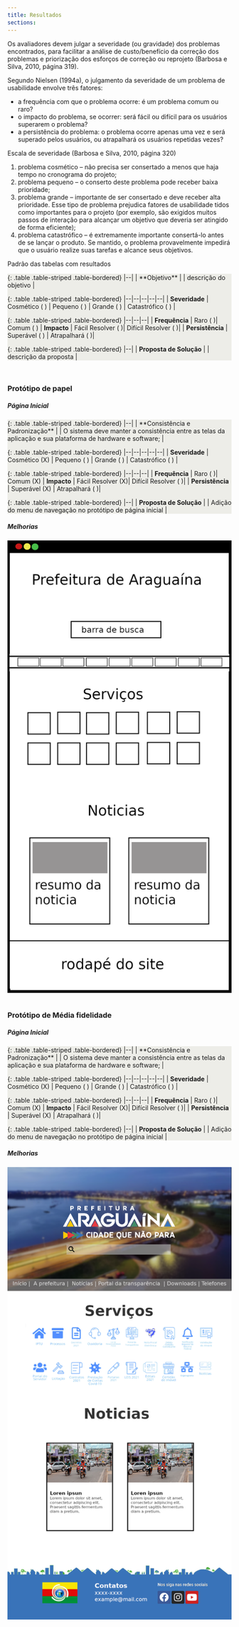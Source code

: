 ```yaml
---
title: Resultados
sections:
---
```


Os avaliadores devem julgar a severidade (ou gravidade) dos problemas encontrados, para facilitar a análise de custo/benefício da correção dos problemas e priorização dos esforços de correção ou reprojeto (Barbosa e Silva, 2010, página 319). 

Segundo Nielsen (1994a), o julgamento da severidade de um problema de usabilidade envolve três fatores:

- a frequência com que o problema ocorre: é um problema comum ou raro?
- o impacto do problema, se ocorrer: será fácil ou difícil para os usuários superarem o problema?
- a persistência do problema: o problema ocorre apenas uma vez e será superado pelos usuários, ou atrapalhará os usuários repetidas vezes?

Escala de severidade (Barbosa e Silva, 2010, página 320)
1. problema cosmético – não precisa ser consertado a menos que haja tempo no
cronograma do projeto;
2. problema pequeno – o conserto deste problema pode receber baixa prioridade;
3. problema grande – importante de ser consertado e deve receber alta prioridade.
Esse tipo de problema prejudica fatores de usabilidade tidos como importantes
para o projeto (por exemplo, são exigidos muitos passos de interação
para alcançar um objetivo que deveria ser atingido de forma eficiente);
4. problema catastrófico – é extremamente importante consertá-lo antes de se
lançar o produto. Se mantido, o problema provavelmente impedirá que o
usuário realize suas tarefas e alcance seus objetivos.

Padrão das tabelas com resultados

<div style='background:#EDEDE8'>
{: .table .table-striped .table-bordered}
|--|
| **Objetivo** |
| descrição do objetivo |

{: .table .table-striped .table-bordered}
|--|--|--|--|--|
| **Severidade** | Cosmético ( ) | Pequeno ( ) | Grande ( ) | Catastrófico ( ) |

{: .table .table-striped .table-bordered}
|--|--|--|
| **Frequência** | Raro ( )| Comum ( )
| **Impacto** | Fácil Resolver ( )| Difícil Resolver ( )|
| **Persistência** | Superável ( ) | Atrapalhará ( )|

{: .table .table-striped .table-bordered}
|--|
| **Proposta de Solução** |
| descrição da proposta |

</div>

<br/>

### Protótipo de papel
##### Página Inicial

<div style='background:#EDEDE8'>
{: .table .table-striped .table-bordered}
|--|
| **Consistência e Padronização** |
|  O sistema deve manter a consistência entre as telas da aplicação e sua plataforma de hardware e software;  |

{: .table .table-striped .table-bordered}
|--|--|--|--|--|
| **Severidade** | Cosmético (X) | Pequeno ( ) | Grande ( ) | Catastrófico ( ) |

{: .table .table-striped .table-bordered}
|--|--|--|
| **Frequência** | Raro ( )| Comum (X)
| **Impacto** | Fácil Resolver (X)| Difícil Resolver ( )|
| **Persistência** | Superável (X) | Atrapalhará ( )|

{: .table .table-striped .table-bordered}
|--|
| **Proposta de Solução** |
| Adição do menu de navegação no protótipo de página inicial |

</div>


##### Melhorias

<div class="screenshot-holder">
<a href="assets/images/prototipos/prototipoPapelV2.png" data-title="storyboard" data-toggle="lightbox" style="display: flex; justify-content: center;">
<img class="img-responsive" src="assets/images/prototipos/prototipoPapelV2.png" alt="screenshot" />
</a>
<a class="mask" href="assets/images/prototipos/prototipoPapelV2.png" data-title="storyboard" data-toggle="lightbox" style="display: flex; justify-content: center;">
<i class="icon fa fa-search-plus" style="width: auto; height: auto"></i>
</a>
</div>

<br/>

### Protótipo de Média fidelidade
##### Página Inicial

<div style='background:#EDEDE8'>
{: .table .table-striped .table-bordered}
|--|
| **Consistência e Padronização** |
|  O sistema deve manter a consistência entre as telas da aplicação e sua plataforma de hardware e software;  |

{: .table .table-striped .table-bordered}
|--|--|--|--|--|
| **Severidade** | Cosmético (X) | Pequeno ( ) | Grande ( ) | Catastrófico ( ) |

{: .table .table-striped .table-bordered}
|--|--|--|
| **Frequência** | Raro ( )| Comum (X)
| **Impacto** | Fácil Resolver (X)| Difícil Resolver ( )|
| **Persistência** | Superável (X) | Atrapalhará ( )|

{: .table .table-striped .table-bordered}
|--|
| **Proposta de Solução** |
| Adição do menu de navegação no protótipo de página inicial |

</div>

##### Melhorias

<div class="screenshot-holder">
<a href="assets/images/prototipos/protoripoMedioV2.png" data-title="storyboard" data-toggle="lightbox" style="display: flex; justify-content: center;">
<img class="img-responsive" src="assets/images/prototipos/prototipoMedioV2.png" alt="screenshot" />
</a>
<a class="mask" href="assets/images/prototipos/prototipoMedioV2.png" data-title="storyboard" data-toggle="lightbox" style="display: flex; justify-content: center;">
<i class="icon fa fa-search-plus" style="width: auto; height: auto"></i>
</a>
</div>


